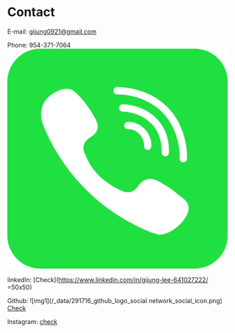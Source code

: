 # Contact

E-mail: gijung0921@gmail.com 

Phone: 954-371-7064 ![phone](/_data/phone.svg)

linkedIn: [Check](https://www.linkedin.com/in/gijung-lee-641027222/ =50x50)

Github: 
![img1](/_data/291716_github_logo_social network_social_icon.png) 
[Check](https://github.com/GijungLee/)

Instagram: [check](https://www.instagram.com/gijung0921/)
